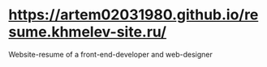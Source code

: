 # https://artem02031980.github.io/resume.khmelev-site.ru/
Website-resume of a front-end-developer and web-designer
